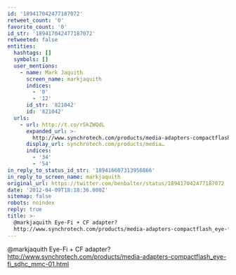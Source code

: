 ```yaml
---
id: '189417042477187072'
retweet_count: '0'
favorite_count: '0'
id_str: '189417042477187072'
retweeted: false
entities:
  hashtags: []
  symbols: []
  user_mentions:
    - name: Mark Jaquith
      screen_name: markjaquith
      indices:
        - '0'
        - '12'
      id_str: '821042'
      id: '821042'
  urls:
    - url: http://t.co/rSkZWQdL
      expanded_url: >-
        http://www.synchrotech.com/products/media-adapters-compactflash_eye-fi_sdhc_mmc-01.html
      display_url: synchrotech.com/products/media…
      indices:
        - '34'
        - '54'
in_reply_to_status_id_str: '189416607313956866'
in_reply_to_screen_name: markjaquith
original_url: https://twitter.com/benbalter/status/189417042477187072
date: '2012-04-09T18:18:36.000Z'
sitemap: false
robots: noindex
reply: true
title: >-
  @markjaquith Eye-Fi + CF adapter?
  http://www.synchrotech.com/products/media-adapters-compactflash_eye-fi_sdhc_mmc-01.html
---
```


@markjaquith Eye-Fi + CF adapter? http://www.synchrotech.com/products/media-adapters-compactflash_eye-fi_sdhc_mmc-01.html